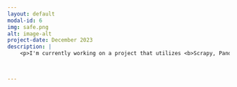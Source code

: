 ```yaml
---
layout: default
modal-id: 6
img: safe.png
alt: image-alt
project-date: December 2023
description: |
    <p>I'm currently working on a project that utilizes <b>Scrapy, Pandas, and NLTK libraries</b> to analyze and interpret Donald Trump's tweets from <b>2016 to 2021</b>. The findings will be showcased through engaging and insightful visuals. Stay tuned for its release! </p>


    
---
```


